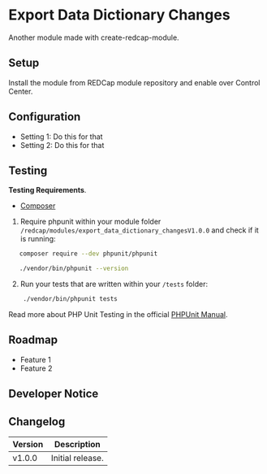 # Export Data Dictionary Changes
Another module made with create-redcap-module.

## Setup

Install the module from REDCap module repository and enable over Control Center.

## Configuration

- Setting 1: Do this for that
- Setting 2: Do this for that

## Testing

**Testing Requirements**.
- [Composer](https://getcomposer.org/)

1. Require phpunit within your module folder `/redcap/modules/export_data_dictionary_changesV1.0.0` and check if it is running:

```bash
   composer require --dev phpunit/phpunit
``` 

```bash
   ./vendor/bin/phpunit --version
``` 

2. Run your tests that are written within your `/tests` folder:

```bash
    ./vendor/bin/phpunit tests
``` 
Read more about PHP Unit Testing in the official [PHPUnit Manual](https://phpunit.readthedocs.io/en/9.5/index.html).

## Roadmap

- Feature 1
- Feature 2

## Developer Notice

## Changelog

Version | Description
------- | --------------------
v1.0.0  | Initial release.
